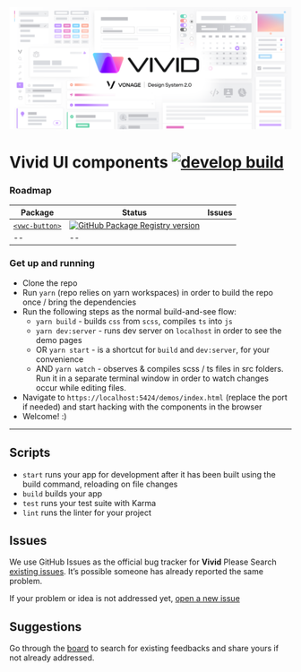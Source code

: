 
<p align="center">
  <img src="./assets/images/vivid-hero.png"></img>
</p>

# Vivid UI components [![develop build](https://github.com/Vonage/vivid/workflows/develop%20build/badge.svg?branch=develop)](https://vivid.vonage.com) 

### Roadmap
| Package | Status | Issues |
|--|--|--|
| [`<vwc-button>`](https://github.com/Vonage/vivid/packages/165931) | [![GitHub Package Registry version](https://img.shields.io/github/release/github/learning-lab-components.svg?label=GPR&logo=github)](https://github.com/github/Vonage/vivid/packages/165931) |
|--|--|

### Get up and running
* Clone the repo
* Run `yarn` (repo relies on yarn workspaces) in order to build the repo once / bring the dependencies
* Run the following steps as the normal build-and-see flow:
	* `yarn build` - builds `css` from `scss`, compiles `ts` into `js`
	* `yarn dev:server` - runs dev server on `localhost` in order to see the demo pages
	* OR `yarn start` - is a shortcut for `build` and `dev:server`, for your convenience
	* AND `yarn watch` - observes & compiles scss / ts files in src folders. Run it in a separate terminal window in order to watch changes occur while editing files.
* Navigate to `https://localhost:5424/demos/index.html` (replace the port if needed) and start hacking with the components in the browser
* Welcome! :)

---


## Scripts

- `start` runs your app for development after it has been built using the build command, reloading on file changes
- `build` builds your app
- `test` runs your test suite with Karma
- `lint` runs the linter for your project



## Issues

We use GitHub Issues as the official bug tracker for **Vivid** Please Search [existing issues](https://github.com/vonage/vivid/issues). It’s possible someone has already reported the same problem.

If your problem or idea is not addressed yet, [open a new issue](https://github.com/vonage/vivid/issues/new)

## Suggestions

Go through the [board](https://github.com/vonage/vivid/projects/1) to search for existing feedbacks and share yours if not already addressed.
